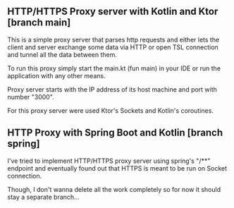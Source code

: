 ## HTTP/HTTPS Proxy server with Kotlin and Ktor [branch main]

This is a simple proxy server that parses http requests and either lets the client and server exchange some data via HTTP 
or open TSL connection and tunnel all the data between them. 

To run this proxy simply start the main.kt (fun main) in your IDE or run the application with any other means.

Proxy server starts with the IP address of its host machine and port with number "3000". 

For this proxy server were used Ktor's Sockets and Kotlin's coroutines.

## HTTP Proxy with Spring Boot and Kotlin [branch spring]

I've tried to implement HTTP/HTTPS proxy server using spring's "/**" endpoint and eventually found out that HTTPS is meant to be run on Socket connection.

Though, I don't wanna delete all the work completely so for now it should stay a separate branch...